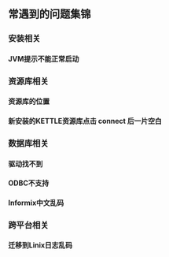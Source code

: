 ## 常遇到的问题集锦  
### 安装相关 
#### JVM提示不能正常启动  
### 资源库相关  
#### 资源库的位置
####  新安装的KETTLE资源库点击 connect 后一片空白  
### 数据库相关  
####  驱动找不到  
####  ODBC不支持  
#### Informix中文乱码  
### 跨平台相关  
#### 迁移到Linix日志乱码  
